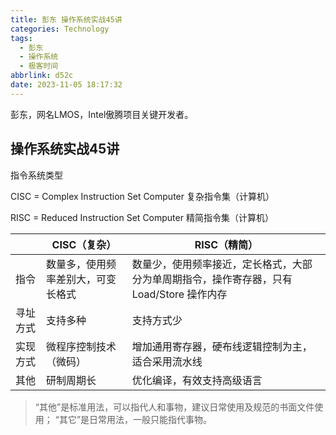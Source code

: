 ```yaml
---
title: 彭东 操作系统实战45讲
categories: Technology
tags:
  - 彭东
  - 操作系统
  - 极客时间
abbrlink: d52c
date: 2023-11-05 18:17:32
---
```


彭东，网名LMOS，Intel傲腾项目关键开发者。

## 操作系统实战45讲



指令系统类型

CISC = Complex Instruction Set Computer 复杂指令集（计算机）

RISC = Reduced Instruction Set Computer 精简指令集（计算机）

|          | CISC（复杂）                       | RISC（精简）                                                 |
| -------- | ---------------------------------- | ------------------------------------------------------------ |
| 指令     | 数量多，使用频率差别大，可变长格式 | 数量少，使用频率接近，定长格式，大部分为单周期指令，操作寄存器，只有Load/Store 操作内存 |
| 寻址方式 | 支持多种                           | 支持方式少                                                   |
| 实现方式 | 微程序控制技术（微码）             | 增加通用寄存器，硬布线逻辑控制为主，适合采用流水线           |
| 其他     | 研制周期长                         | 优化编译，有效支持高级语言                                   |

> “其他”是标准用法，可以指代人和事物，建议日常使用及规范的书面文件使用；
> “其它”是日常用法，一般只能指代事物。

